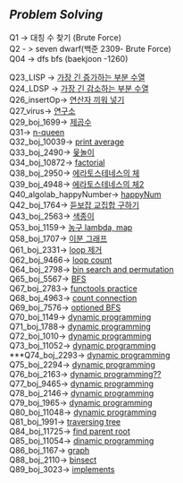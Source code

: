 
***Problem Solving***
---
Q1 -> 대칭 수 찾기 (Brute Force)</br>
Q2 - > seven dwarf(백준 2309- Brute Force)</br>
Q04 -> dfs bfs (baekjoon -1260)</br>

Q23_LISP -> [가장 긴 증가하는 부분 수열 ](./Q23_LIPS/11055.pdf) </br>
Q24_LDSP -> [가장 긴 감소하는 부분 수열](./Q24_LDPS/11722.pdf) </br>
Q26_insertOp-> [연산자 끼워 넣기](./Q26_insertOp/14888.pdf) </br>
Q27_virus-> [연구소](./Q27_virus/14502번.pdf)</br>
Q29_boj_1699-> [제곱수](./Q29_boj_1699/1699.pdf) </br>
Q31-> [n-queen](./Q31_boj_9663/9663.pdf) </br>
Q32_boj_10039-> [print average](./Q32_boj_10039/10039.pdf) </br>
Q33_boj_2490-> [윷놀이](./Q33_boj_2490/2490.pdf)</br>
Q34_boj_10872-> [factorial](./Q34_boj_10872/10872.pdf)</br>
Q38_boj_2950-> [에라토스테네스의 체](./Q38_boj_2960/2960.pdf)</br>
Q39_boj_4948-> [에라토스테네스의 체2](./Q39_boj_4948/4948.pdf)</br>
Q40_algolab_happyNumber-> [happyNum](./Q40_algolab_happyNumber/happy.pdf)</br>
Q42_boj_1764-> [듣보잡 교집합 구하기](./Q42_boj_1764/1764.pdf)</br>
Q43_boj_2563-> [색종이](./Q43_boj_2563/2563.pdf)</br>
Q53_boj_1159-> [농구 lambda, map](./Q53_boj_1159/1159.pdf)</br>
Q58_boj_1707-> [이분 그래프](./Q58_boj_1707/1707.pdf)</br>
Q61_boj_2331-> [loop 제거](./Q61_boj_2331/2331.pdf)</br>
Q62_boj_9466-> [loop count](./Q62_boj_9466/9466.pdf)</br>
Q64_boj_2798-> [bin search and permutation](./Q64_boj_2798/2798.pdf)</br>
Q65_boj_5567-> [BFS](./Q65_boj_5567/5567.pdf)</br>
Q67_boj_2783-> [functools practice](./Q67_boj_2783/2783.pdf)</br>
Q68_boj_4963-> [count connection](./Q68_boj_4963/4963.pdf)</br>
Q69_boj_7576-> [optioned BFS](./Q69_boj_7576/7576.pdf)</br>
Q70_boj_1149-> [dynamic programming](./Q70_boj_1149/1149.pdf)</br>
Q71_boj_1788-> [dynamic programming](./Q71_boj_1788/1788.pdf)</br>
Q72_boj_1010-> [dynamic programming](./Q72_boj_1010/1010.pdf)</br>
Q73_boj_11052-> [dynamic programming](./Q73_boj_11052/11052.pdf)</br>
***Q74_boj_2293-> [dynamic programming](./Q74_boj_2293/2293.pdf)</br>
Q75_boj_2294-> [dynamic programming](./Q75_boj_2294/2294.pdf)</br>
Q76_boj_2163-> [dynamic programming??](./Q76_boj_2163/2163.pdf)</br>
Q77_boj_9465-> [dynamic programming](./Q77_boj_9465/9465.pdf)</br>
Q78_boj_2146-> [dynamic programming](./Q78_boj_2146/2146.pdf)</br>
Q79_boj_1965-> [dynamic programming](./Q79_boj_1965/1965.pdf)</br>
Q80_boj_11048-> [dynamic programming](./Q80_boj_11048/11048.pdf)</br>
Q81_boj_1991-> [traversing tree ](./Q81_boj_1991/1991.pdf)</br>
Q84_boj_11725-> [find parent root ](./Q84_boj_11725/11725.pdf)</br>
Q85_boj_11054-> [dinamic programming](./Q85_boj_11054/11054.pdf)</br>
Q86_boj_1167-> [graph](./Q86_boj_1167/1167.pdf)</br>
Q88_boj_2110-> [binsect](./Q88_boj_2110/2110.pdf)</br>
Q89_boj_3023-> [implements](./Q89_boj_3023/3023.pdf)</br>
